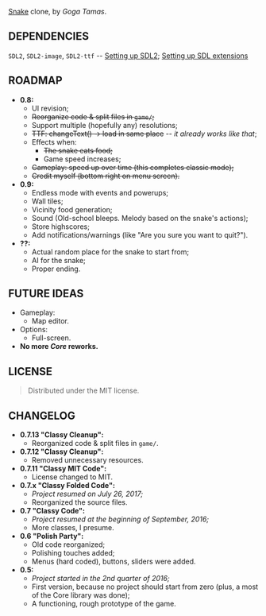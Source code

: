[Snake](https://en.wikipedia.org/wiki/Snake_(video_game) "Wikipedia article") clone, by _Goga Tamas_.

## DEPENDENCIES ##
```SDL2```, ```SDL2-image```, ```SDL2-ttf``` -- [Setting up SDL2](http://lazyfoo.net/tutorials/SDL/01_hello_SDL/index.php); [Setting up SDL extensions](http://lazyfoo.net/tutorials/SDL/06_extension_libraries_and_loading_other_image_formats/index.php)

## ROADMAP ##
- **0.8:**
  - UI revision;
  - ~~Reorganize code & split files in ```game/```;~~
  - Support multiple (hopefully any) resolutions;
  - ~~TTF: changeText() -> load in same place~~ -- _it already works like that_;
  - Effects when:
    - ~~The snake eats food;~~
    - Game speed increases;
  - ~~Gameplay: speed up over time (this completes classic mode);~~
  - ~~Credit myself (bottom right on menu screen).~~
- **0.9:**
  - Endless mode with events and powerups;
  - Wall tiles;
  - Vicinity food generation;
  - Sound (Old-school bleeps. Melody based on the snake's actions);
  - Store highscores;
  - Add notifications/warnings (like "Are you sure you want to quit?").
- **??:**
  - Actual random place for the snake to start from;
  - AI for the snake;
  - Proper ending.

## FUTURE IDEAS ##
- Gameplay:
  - Map editor.
- Options:
  - Full-screen.
- **No more _Core_ reworks.**

## LICENSE ##
> Distributed under the MIT license.

## CHANGELOG ##
- **0.7.13 "Classy Cleanup":**
  - Reorganized code & split files in ```game/```.
- **0.7.12 "Classy Cleanup":**
  - Removed unnecessary resources.
- **0.7.11 "Classy MIT Code":**
  - License changed to MIT.
- **0.7.x "Classy Folded Code":**
  - _Project resumed on July 26, 2017;_
  - Reorganized the source files.
- **0.7 "Classy Code":**
  - _Project resumed at the beginning of September, 2016;_
  - More classes, I presume.
- **0.6 "Polish Party":**
  - Old code reorganized;
  - Polishing touches added;
  - Menus (hard coded), buttons, sliders were added.
- **0.5:**
  - _Project started in the 2nd quarter of 2016;_
  - First version, because no project should start from zero (plus, a most of the Core library was done);
  - A functioning, rough prototype of the game.
